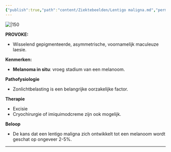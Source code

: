 ```yaml
---
{"publish":true,"path":"content/Ziektebeelden/Lentigo maligna.md","permalink":"/content/ziektebeelden/lentigo-maligna/","title":"Lentigo maligna","tags":["Dermatologie/Huidtumoren","Ziektebeeld"]}
---
```



![|150](https://i.imgur.com/1k9xtm4.png)


**PROVOKE:**

- Wisselend gepigmenteerde, asymmetrische, voornamelijk maculeuze laesie.

**Kenmerken:**

- **Melanoma in situ**: vroeg stadium van een melanoom.

**Pathofysiologie**

- Zonlichtbelasting is een belangrijke oorzakelijke factor.

**Therapie**

- Excisie
- Cryochirurgie of imiquimodcreme zijn ook mogelijk.

**Beloop**

- De kans dat een lentigo maligna zich ontwikkelt tot een melanoom wordt geschat op ongeveer 2-5%.

---